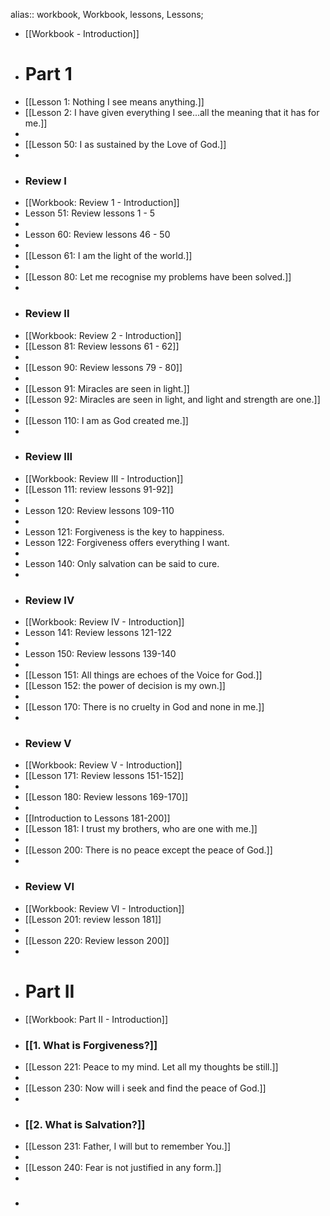 alias:: workbook, Workbook, lessons, Lessons;

- [[Workbook - Introduction]]
- # Part 1
- [[Lesson 1: Nothing I see means anything.]]
- [[Lesson 2: I have given everything I see...all the meaning that it has for me.]]
-
- [[Lesson 50: I as sustained by the Love of God.]]
-
- ### Review I
- [[Workbook: Review 1 - Introduction]]
- Lesson 51: Review lessons 1 - 5
-
- Lesson 60: Review lessons 46 - 50
-
- [[Lesson 61: I am the light of the world.]]
-
- [[Lesson 80: Let me recognise my problems have been solved.]]
-
- ### Review II
- [[Workbook: Review 2 - Introduction]]
- [[Lesson 81: Review lessons 61 - 62]]
-
- [[Lesson 90: Review lessons 79 - 80]]
-
- [[Lesson 91: Miracles are seen in light.]]
- [[Lesson 92: Miracles are seen in light, and light and strength are one.]]
-
- [[Lesson 110: I am as God created me.]]
-
- ### Review III
- [[Workbook: Review III - Introduction]]
- [[Lesson 111: review lessons 91-92]]
-
- Lesson 120: Review lessons 109-110
-
- Lesson 121: Forgiveness is the key to happiness.
- Lesson 122: Forgiveness offers everything I want.
-
- Lesson 140: Only salvation can be said to cure.
-
- ### Review IV
- [[Workbook: Review IV - Introduction]]
- Lesson 141: Review lessons 121-122
-
- Lesson 150: Review lessons 139-140
-
- [[Lesson 151: All things are echoes of the Voice for God.]]
- [[Lesson 152: the power of decision is my own.]]
-
- [[Lesson 170: There is no cruelty in God and none in me.]]
-
- ### Review V
- [[Workbook: Review V - Introduction]]
- [[Lesson 171: Review lessons 151-152]]
-
- [[Lesson 180: Review lessons 169-170]]
-
- [[Introduction to Lessons 181-200]]
- [[Lesson 181: I trust my brothers, who are one with me.]]
-
- [[Lesson 200: There is no peace except the peace of God.]]
-
- ### Review VI
- [[Workbook: Review VI - Introduction]]
- [[Lesson 201: review lesson 181]]
-
- [[Lesson 220: Review lesson 200]]
-
- # Part II
- [[Workbook: Part II - Introduction]]
- ### [[1. What is Forgiveness?]]
- [[Lesson 221: Peace to my mind. Let all my thoughts be still.]]
-
- [[Lesson 230: Now will i seek and find the peace of God.]]
-
- ### [[2. What is Salvation?]]
- [[Lesson 231: Father, I will but to remember You.]]
-
- [[Lesson 240: Fear is not justified in any form.]]
-
-
  ###